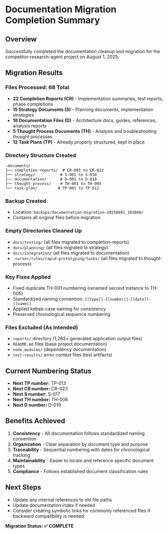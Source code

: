 # Documentation Migration Completion Summary

## Overview
Successfully completed the documentation cleanup and migration for the competitor-research-agent project on August 1, 2025.

## Migration Results

### Files Processed: 68 Total
- **22 Completion Reports (CR)** - Implementation summaries, test reports, phase completions
- **15 Strategy Documents (S)** - Planning documents, implementation strategies
- **18 Documentation Files (D)** - Architecture docs, guides, references, analysis reports
- **5 Thought Process Documents (TH)** - Analysis and troubleshooting thought processes
- **12 Task Plans (TP)** - Already properly structured, kept in place

### Directory Structure Created
```
.documents/
├── completion-reports/  # CR-001 to CR-022
├── strategy/           # S-001 to S-016  
├── documentation/      # D-001 to D-018
├── thought-process/    # TH-001 to TH-005
└── task-plan/         # TP-001 to TP-012
```

### Backup Created
- Location: `backups/documentation-migration-20250801_103849/`
- Contains all original files before migration

### Empty Directories Cleaned Up
- `docs/testing/` (all files migrated to completion-reports)
- `docs/planning/` (all files migrated to strategy)
- `docs/integration/` (all files migrated to documentation)
- `.cursor/rules/rapid-prototyping/tasks/` (all files migrated to thought-process)

### Key Fixes Applied
- Fixed duplicate TH-001 numbering (renamed second instance to TH-005)
- Standardized naming convention: `[[type]]-[[number]]-[[date]]-[[name]]`
- Applied kebab-case naming for consistency
- Preserved chronological sequence numbering

### Files Excluded (As Intended)
- `reports/` directory (1,263+ generated application output files)
- `README.md` files (base project documentation)
- `node_modules/` (dependency documentation)
- `test-results/` error context files (test artifacts)

## Current Numbering Status
- **Next TP number:** TP-013
- **Next CR number:** CR-023  
- **Next S number:** S-017
- **Next TH number:** TH-006
- **Next D number:** D-019

## Benefits Achieved
1. **Consistency** - All documentation follows standardized naming convention
2. **Organization** - Clear separation by document type and purpose
3. **Traceability** - Sequential numbering with dates for chronological tracking
4. **Maintainability** - Easier to locate and reference specific document types
5. **Compliance** - Follows established document classification rules

## Next Steps
- Update any internal references to old file paths
- Update documentation index if needed
- Consider creating symbolic links for commonly referenced files if backward compatibility is needed

**Migration Status: ✅ COMPLETE** 